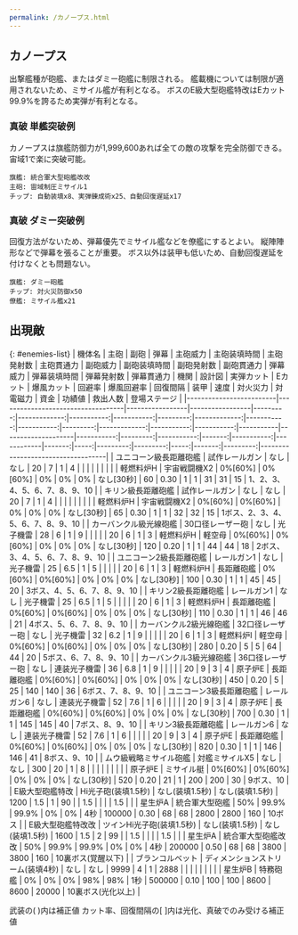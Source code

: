 ```yaml
---
permalink: /カノープス.html
---
```

## カノープス

出撃艦種が砲艦、またはダミー砲艦に制限される。
艦載機については制限が適用されないため、ミサイル艦が有利となる。
ボスのE級大型砲艦特改はEカット99.9%を誇るため実弾が有利となる。

### 真破 単艦突破例

カノープスは旗艦防御力が1,999,600あれば全ての敵の攻撃を完全防御できる。
宙域1で楽に突破可能。

```
旗艦: 統合軍大型砲艦改改
主砲: 宙域制圧ミサイル1
チップ: 自動装填x8、実弾錬成術x25、自動回復遅延x17
```

### 真破 ダミー突破例

回復方法がないため、弾幕優先でミサイル艦などを僚艦にするとよい。
縦陣陣形などで弾幕を張ることが重要。
ボス以外は装甲も低いため、自動回復遅延を付けなくとも問題ない。

```
旗艦: ダミー砲艦
チップ: 対火災防御x50
僚艦: ミサイル艦x21
```

## 出現敵

{: #enemies-list}
| 機体名                  | 主砲                              | 副砲            | 弾幕            | 主砲威力 | 主砲装填時間 | 主砲発射数 | 主砲貫通力 | 副砲威力 | 副砲装填時間 | 副砲発射数 | 副砲貫通力 | 弾幕威力 | 弾幕装填時間 | 弾幕発射数 | 弾幕貫通力 | 機関      | 設計図             | 実弾カット | Eカット  | 爆風カット | 回避率 | 爆風回避率 | 回復間隔   |   装甲 | 速度 | 対火災力 | 対電磁力 | 資金 | 功績値 | 救出人数 | 登場ステージ                      |
|-------------------------|-----------------------------------|-----------------|-----------------|---------:|-------------:|-----------:|-----------:|---------:|-------------:|-----------:|-----------:|---------:|-------------:|-----------:|-----------:|-----------|--------------------|-----------:|---------:|-----------:|-------:|-----------:|------------|-------:|-----:|---------:|---------:|-----:|-------:|---------:|-----------------------------------|
| ユニコーン級長距離砲艦  | 試作レールガン                    | なし            | なし            |       20 |            7 |          1 |          4 |          |              |            |            |          |              |            |            | 軽燃料炉H | 宇宙戦闘機X2       |    0%[60%] |  0%[60%] |         0% |     0% |         0% | なし[30秒] |     60 | 0.30 |        1 |        1 |   31 |     31 |       15 | 1、2、3、4、5、6、7、8、9、10     |
| キリン級長距離砲艦      | 試作レールガン                    | なし            | なし            |       20 |            7 |          1 |          4 |          |              |            |            |          |              |            |            | 軽燃料炉H | 宇宙戦闘機X2       |    0%[60%] |  0%[60%] |         0% |     0% |         0% | なし[30秒] |     65 | 0.30 |        1 |        1 |   32 |     32 |       15 | 1ボス、2、3、4、5、6、7、8、9、10 |
| カーバンクル級光線砲艦  | 30口径レーザー砲                  | なし            | 光子機雷        |       28 |            6 |          1 |          9 |          |              |            |            |       20 |            6 |          1 |          3 | 軽燃料炉H | 軽空母             |    0%[60%] |  0%[60%] |         0% |     0% |         0% | なし[30秒] |    120 | 0.20 |        1 |        1 |   44 |     44 |       18 | 2ボス、3、4、5、6、7、8、9、10    |
| ユニコーン2級長距離砲艦 | レールガン1                       | なし            | 光子機雷        |       25 |          6.5 |          1 |          5 |          |              |            |            |       20 |            6 |          1 |          3 | 軽燃料炉H | 長距離砲艦         |    0%[60%] |  0%[60%] |         0% |     0% |         0% | なし[30秒] |    100 | 0.30 |        1 |        1 |   45 |     45 |       20 | 3ボス、4、5、6、7、8、9、10       |
| キリン2級長距離砲艦     | レールガン1                       | なし            | 光子機雷        |       25 |          6.5 |          1 |          5 |          |              |            |            |       20 |            6 |          1 |          3 | 軽燃料炉H | 長距離砲艦         |    0%[60%] |  0%[60%] |         0% |     0% |         0% | なし[30秒] |    110 | 0.30 |        1 |        1 |   46 |     46 |       21 | 4ボス、5、6、7、8、9、10          |
| カーバンクル2級光線砲艦 | 32口径レーザー砲                  | なし            | 光子機雷        |       32 |          6.2 |          1 |          9 |          |              |            |            |       20 |            6 |          1 |          3 | 軽燃料炉I | 軽空母             |    0%[60%] |  0%[60%] |         0% |     0% |         0% | なし[30秒] |    280 | 0.20 |        5 |        5 |   64 |     44 |       20 | 5ボス、6、7、8、9、10             |
| カーバンクル3級光線砲艦 | 36口径レーザー砲                  | なし            | 連装光子機雷    |       36 |          6.8 |          1 |          9 |          |              |            |            |       20 |            9 |          3 |          4 | 原子炉E   | 長距離砲艦         |    0%[60%] |  0%[60%] |         0% |     0% |         0% | なし[30秒] |    450 | 0.20 |        5 |       25 |  140 |    140 |       36 | 6ボス、7、8、9、10                |
| ユニコーン3級長距離砲艦 | レールガン6                       | なし            | 連装光子機雷    |       52 |          7.6 |          1 |          6 |          |              |            |            |       20 |            9 |          3 |          4 | 原子炉E   | 長距離砲艦         |    0%[60%] |  0%[60%] |         0% |     0% |         0% | なし[30秒] |    700 | 0.30 |        1 |        1 |  145 |    145 |       40 | 7ボス、8、9、10                   |
| キリン3級長距離砲艦     | レールガン6                       | なし            | 連装光子機雷    |       52 |          7.6 |          1 |          6 |          |              |            |            |       20 |            9 |          3 |          4 | 原子炉E   | 長距離砲艦         |    0%[60%] |  0%[60%] |         0% |     0% |         0% | なし[30秒] |    820 | 0.30 |        1 |        1 |  146 |    146 |       41 | 8ボス、9、10                      |
| ムウ級戦略ミサイル砲艦  | 対艦ミサイルX5                    | なし            | なし            |      300 |           20 |          1 |          8 |          |              |            |            |          |              |            |            | 原子炉E   | ミサイル艇         |    0%[60%] |  0%[60%] |         0% |     0% |         0% | なし[30秒] |    520 | 0.20 |       21 |        1 |  200 |    200 |       30 | 9ボス、10                         |
| E級大型砲艦特改         | Hi光子砲(装填1.5秒)               | なし(装填1.5秒) | なし(装填1.5秒) |     1200 |          1.5 |          1 |         90 |          |          1.5 |            |            |          |          1.5 |            |            | 星生炉A   | 統合軍大型砲艦     |        50% |    99.9% |      99.9% |     0% |         0% | 4秒        | 100000 | 0.30 |       68 |       68 | 2800 |   2800 |      160 | 10ボス                            |
| E級大型砲艦特改改       | ツインHi光子砲(装填1.5秒)         | なし(装填1.5秒) | なし(装填1.5秒) |     1600 |          1.5 |          2 |         99 |          |          1.5 |            |            |          |          1.5 |            |            | 星生炉A   | 統合軍大型砲艦改改 |        50% |    99.9% |      99.9% |     0% |         0% | 4秒        | 200000 | 0.50 |       68 |       68 | 3800 |   3800 |      160 | 10裏ボス(覚醒以下)                |
| ブランコルベット        | ディメンションストリーム(装填4秒) | なし            | なし            |     9999 |            4 |          1 |       2888 |          |              |            |            |          |              |            |            | 星生炉B   | 特務砲艦           |         0% |       0% |         0% |    98% |        98% | 1秒        | 500000 | 0.10 |      100 |      100 | 8600 |   8600 |    20000 | 10裏ボス(光化以上)                |

武装の( )内は補正値
カット率、回復間隔の[ ]内は光化、真破でのみ受ける補正値
